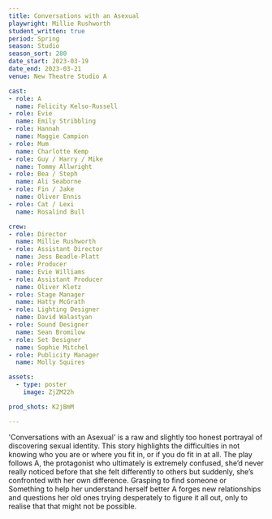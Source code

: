 ```yaml
---
title: Conversations with an Asexual 
playwright: Millie Rushworth
student_written: true 
period: Spring 
season: Studio
season_sort: 280 
date_start: 2023-03-19
date_end: 2023-03-21 
venue: New Theatre Studio A 

cast:
- role: A
  name: Felicity Kelso-Russell
- role: Evie
  name: Emily Stribbling
- role: Hannah
  name: Maggie Campion
- role: Mum
  name: Charlotte Kemp
- role: Guy / Harry / Mike
  name: Tommy Allwright
- role: Bea / Steph 
  name: Ali Seaborne
- role: Fin / Jake
  name: Oliver Ennis
- role: Cat / Lexi 
  name: Rosalind Bull

crew:
- role: Director
  name: Millie Rushworth
- role: Assistant Director 
  name: Jess Beadle-Platt
- role: Producer
  name: Evie Williams 
- role: Assistant Producer
  name: Oliver Kletz 
- role: Stage Manager 
  name: Hatty McGrath 
- role: Lighting Designer 
  name: David Walastyan
- role: Sound Designer
  name: Sean Bromilow
- role: Set Designer 
  name: Sophie Mitchel 
- role: Publicity Manager  
  name: Molly Squires 

assets:
  - type: poster 
    image: ZjZM22h

prod_shots: K2jBmM

---
```


'Conversations with an Asexual' is a raw and slightly too honest portrayal of discovering sexual identity. This story highlights the difficulties in not knowing who you are or where you fit in, or if you do fit in at all. The play follows A, the protagonist who ultimately is extremely confused, she’d never really noticed before that she felt differently to others but suddenly, she’s confronted with her own difference. Grasping to find someone or Something to help her understand herself better A forges new relationships and questions her old ones trying desperately to figure it all out, only to realise that that might not be possible.
